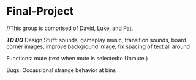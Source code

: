 # Final-Project
//This group is comprised of David, Luke, and Pat.

***TO DO***
Design Stuff: sounds, gameplay music, transition sounds, board corner images, improve background image, fix spacing of text all around

Functions: mute (text when mute is selectedto Unmute.) 

Bugs: Occassional strange behavior at bins



